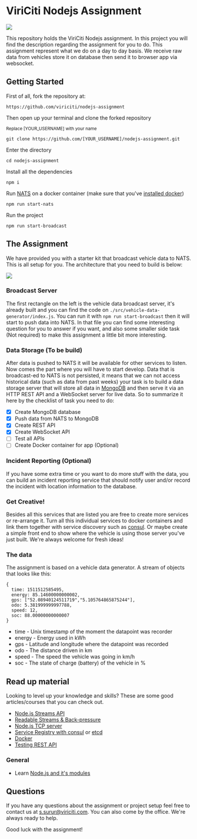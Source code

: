 # ViriCiti Nodejs Assignment
![
](https://imgs.xkcd.com/comics/code_quality_3.png)

This repository holds the ViriCiti Nodejs assignment. In this project you will find the description regarding the assignment for you to do. This assignment represent what we do on a day to day basis. We receive raw data from vehicles store it on database then send it to browser app via websocket.

## Getting Started
First of all, fork the repository at:

`https://github.com/viriciti/nodejs-assignment`

Then open up your terminal and clone the forked repository

<sup>Replace [YOUR_USERNAME] with your name</sup>

`git clone https://github.com/[YOUR_USERNAME]/nodejs-assignment.git`

Enter the directory

`cd nodejs-assignment`

Install all the dependencies

`npm i`

Run [NATS](https://nats.io/) on a docker container (make sure that you've [installed docker](https://docs.docker.com/install/))

`npm run start-nats`

Run the project

`npm run start-broadcast`


## The Assignment
We have provided you with a starter kit that broadcast vehicle data to NATS. This is all setup for you. The architecture that you need to build is below:

![](https://github.com/viriciti/nodejs-assignment/raw/master/uml.png)

### Broadcast Server
The first rectangle on the left is the vehicle data broadcast server, it's already built and you can find the code on `./src/vehicle-data-generator/index.js`. You can run it with `npm run start-broadcast` then it will start to push data into NATS. In that file you can find some interesting question for you to answer if you want, and also some smaller side task (Not required) to make this assignment a little bit more interesting.

### Data Storage (To be build)
After data is pushed to NATS it will be available for other services to listen. Now comes the part where you  will have to start develop. Data that is broadcast-ed to NATS is not persisted, it means that we can not access historical data (such as data from past weeks) your task is to build a data storage server that will store all data in [MongoDB](https://www.mongodb.com/) and then serve it via an HTTP REST API and a WebSocket server for live data. So to summarize it here by the checklist of task you need to do:

- [x] Create MongoDB database
- [x] Push data from NATS to MongoDB
- [x] Create REST API
- [x] Create WebSocket API
- [ ] Test all APIs
- [ ] Create Docker container for app (Optional)

### Incident Reporting (Optional)
If you have some extra time or you want to do more stuff with the data, you can build an incident reporting service that should notify user and/or record the incident with location information to the database.

### Get Creative!
Besides all this services that are listed you are free to create more services or re-arrange it. Turn all this individual services to docker containers and link them together with service discovery such as [consul](https://www.consul.io/). Or maybe create a simple front end to show where the vehicle is using those server you've just built. We're always welcome for fresh ideas!

### The data
The assignment is based on a vehicle data generator. A stream of objects that looks like this:

```JS
{
  time: 1511512585495,
  energy: 85.14600000000002,
  gps: ["52.08940124511719","5.105764865875244"],
  odo: 5.381999999997788,
  speed: 12,
  soc: 88.00000000000007
}
```

* time - Unix timestamp of the moment the datapoint was recorder
* energy - Energy used in kWh
* gps - Latitude and longitude where the datapoint was recorded
* odo - The distance driven in km
* speed - The speed the vehicle was going in km/h
* soc - The state of charge (battery) of the vehicle in %

## Read up material
Looking to level up your knowledge and skills? These are some good articles/courses that you can check out.
* [Node.js Streams API](https://nodejs.org/api/stream.html)
* [Readable Streams & Back-pressure](https://www.transitions-now.com/2015/12/06/merging-time-series-data-streams-a-node-js-streams-case-part-2/)
* [Node.js TCP server](https://nodejs.org/api/net.html)
* [Service Registry with consul](https://www.consul.io/) or [etcd](https://coreos.com/etcd/)
* [Docker](https://www.docker.com/)
* [Testing REST API](https://scotch.io/tutorials/test-a-node-restful-api-with-mocha-and-chai)

### General
* Learn [Node.js and it's modules](http://nodeschool.io/#workshoppers)

## Questions
If you have any questions about the assignment or project setup feel free to contact us at <a href='mailto:s.surur@viriciti.com'>s.surur@viriciti.com</a>. You can also come by the office. We're always ready to help.

Good luck with the assignment!
